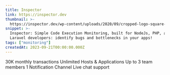 ```yaml
---
title: Inspector
link: https://inspector.dev
thumbnail: >-
  https://inspector.dev/wp-content/uploads/2020/09/cropped-logo-square-shadow-transparent-180x180.png
snippet: >-
  Inspector: Simple Code Execution Monitoring, built for NodeJs, PHP, and
  Laravel developers: identify bugs and bottlenecks in your apps!
tags: ["monitoring"]
createdAt: 2023-09-21T00:00:00.000Z
---
```

30K monthly transactions
Unlimited Hosts & Applications
Up to 3 team members
1 Notification Channel
Live chat support